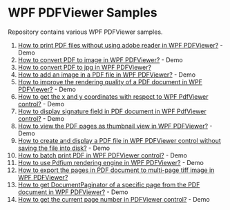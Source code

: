 # WPF PDFViewer Samples
Repository contains various WPF PDFViewer samples.

1. [How to print PDF files without using adobe reader in WPF PDFViewer?](https://www.syncfusion.com/kb/10906/how-to-print-pdf-files-without-using-adobe-reader) - Demo
2. [How to convert PDF to image in WPF PDFViewer?](https://www.syncfusion.com/kb/10903/how-to-convert-pdf-to-image) - Demo
3. [How to convert PDF to jpg in WPF PDFViewer?](https://www.syncfusion.com/kb/10897/how-to-convert-pdf-to-jpg)
4. [How to add an image in a PDF file in WPF PDFViewer?](https://www.syncfusion.com/kb/10112/how-to-add-an-image-in-a-pdf-file) - Demo
5. [How to improve the rendering quality of a PDF document in WPF PDFViewer?](https://www.syncfusion.com/kb/9346/how-to-improve-the-rendering-quality-of-a-pdf-document) - Demo
6. [How to get the x and y coordinates with respect to WPF PdfViewer control?](https://www.syncfusion.com/kb/9116/how-to-get-the-x-and-y-coordinates-with-respect-to-pdfviewercontrol-in-mouseup-event) - Demo
7. [How to display signature field in PDF document in WPF PdfViewer control?](https://www.syncfusion.com/kb/9032/how-to-display-signature-field-in-pdf-document-in-pdfviewercontrol) - Demo
8. [How to view the PDF pages as thumbnail view in WPF PDFViewer?](https://www.syncfusion.com/kb/8998/how-to-view-the-pdf-pages-as-thumbnail-view) - Demo
9. [How to create and display a PDF file in WPF PDFViewer control without saving the file into disk?](https://www.syncfusion.com/kb/8728/how-to-create-and-display-a-pdf-file-in-pdfviewercontrol-without-saving-the-file-into-disk) - Demo
10. [How to batch print PDF in WPF PDFViewer control?](https://www.syncfusion.com/kb/8676/how-to-batch-print-pdfs) - Demo
11. [How to use Pdfium rendering engine in WPF PDFViewer?](https://www.syncfusion.com/kb/8568/how-to-use-pdfium-rendering-engine-in-syncfusion-pdf-viewer-for-wpf) - Demo
12. [How to export the pages in PDF document to multi-page tiff image in WPF PDFViewer?](https://www.syncfusion.com/kb/7036/how-to-export-the-pages-in-the-pdf-document-to-multi-page-tiff-image)
13. [How to get DocumentPaginator of a specific page from the PDF document in WPF PDFViewer?](https://www.syncfusion.com/kb/6119/how-to-get-the-documentpaginator-of-a-specific-page-from-the-pdf-document) - Demo
14. [How to get the current page number in PDFViewer control?](https://www.syncfusion.com/kb/6103/how-to-get-the-current-page-number-in-pdfdocumentview-control) - Demo